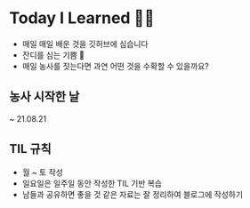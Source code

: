 # Today I Learned 🧑‍🌾
- 매일 매일 배운 것을 깃허브에 심습니다
- 잔디를 심는 기쁨 🌱
- 매일 농사를 짓는다면 과연 어떤 것을 수확할 수 있을까요?
## 농사 시작한 날
~ 21.08.21
## TIL 규칙
- 월 ~ 토 작성 
- 일요일은 일주일 동안 작성한 TIL 기반 복습
- 남들과 공유하면 좋을 것 같은 자료는 잘 정리하여 블로그에 작성하기


